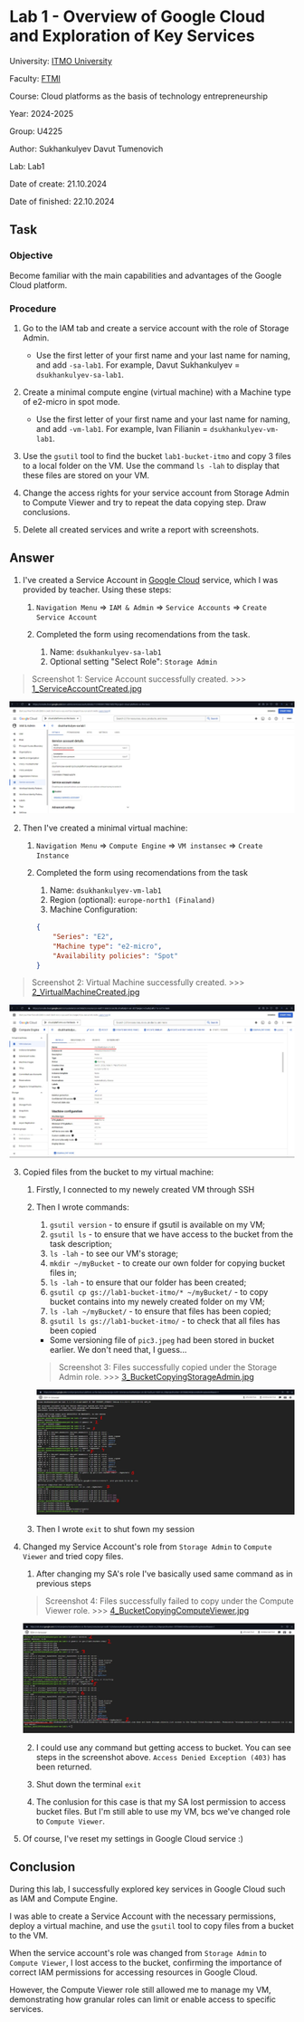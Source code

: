 # Lab 1 - Overview of Google Cloud and Exploration of Key Services

University: [ITMO University](https://itmo.ru)

Faculty: [FTMI](https://ftmi.itmo.ru)

Course: Cloud platforms as the basis of technology entrepreneurship

Year: 2024-2025

Group: U4225

Author: Sukhankulyev Davut Tumenovich

Lab: Lab1

Date of create: 21.10.2024

Date of finished: 22.10.2024

## Task

### Objective
Become familiar with the main capabilities and advantages of the Google Cloud platform.

### Procedure

1. Go to the IAM tab and create a service account with the role of Storage Admin.

   - Use the first letter of your first name and your last name for naming, and add `-sa-lab1`. For example, Davut Sukhankulyev = `dsukhankulyev-sa-lab1`.

2. Create a minimal compute engine (virtual machine) with a Machine type of e2-micro in spot mode.

   - Use the first letter of your first name and your last name for naming, and add `-vm-lab1`. For example, Ivan Filianin = `dsukhankulyev-vm-lab1`.

3. Use the `gsutil` tool to find the bucket `lab1-bucket-itmo` and copy 3 files to a local folder on the VM. Use the command `ls -lah` to display that these files are stored on your VM.

4. Change the access rights for your service account from Storage Admin to Compute Viewer and try to repeat the data copying step. Draw conclusions.

5. Delete all created services and write a report with screenshots.

## Answer

1. I've created a Service Account in [Google Cloud](https://console.cloud.google.com/?project=cloud-platforms-as-the-basis) service, which I was provided by teacher. Using these steps:

    1. `Navigation Menu` => `IAM & Admin` => `Service Accounts` => `Create Service Account`
    
    2. Completed the form using recomendations from the task. 

        1. Name: `dsukhankulyev-sa-lab1`         
        2. Optional setting "Select Role": `Storage Admin`

> Screenshot 1: Service Account successfully created. >>> [1_ServiceAccountCreated.jpg](../media/lab1/1_ServiceAccountCreated.jpg)

![Service Account Creation](../media/lab1/1_ServiceAccountCreated.jpg)

2. Then I've created a minimal virtual machine:

    1. `Navigation Menu` => `Compute Engine` => `VM instansec` => `Create Instance`

    2. Completed the form using recomendations from the task

        1. Name: `dsukhankulyev-vm-lab1`
        2. Region (optional): `europe-north1 (Finaland)`
        3. Machine Configuration:
        ```json
        {
            "Series": "E2",
            "Machine type": "e2-micro",
            "Availability policies": "Spot"
        }
        ```
> Screenshot 2: Virtual Machine successfully created. >>> [2_VirtualMachineCreated.jpg](../media/lab1/2_VirtualMachineCreated.jpg)

![Virtual Machine Creation](../media/lab1/2_VirtualMachineCreated.jpg)

3. Copied files from the bucket to my virtual machine:

    1. Firstly, I connected to my newely created VM through SSH

    2. Then I wrote commands:
        1. `gsutil version` - to ensure if gsutil is available on my VM;
        2. `gsutil ls` - to ensure that we have access to the bucket from the task description;
        3. `ls -lah` - to see our VM's storage;
        4. `mkdir ~/myBucket` - to create our own folder for copying bucket files in;
        5. `ls -lah` - to ensure that our folder has been created;
        6. `gsutil cp gs://lab1-bucket-itmo/* ~/myBucket/` - to copy bucket contains into my newely created folder on my VM;
        7. `ls -lah ~/myBucket/` - to ensure that files has been copied;
        8. `gsutil ls gs://lab1-bucket-itmo/` - to check that all files has been copied
        * Some versioning file of `pic3.jpeg` had been stored in bucket earlier. We don't need that, I guess...

        > Screenshot 3: Files successfully copied under the Storage Admin role. >>> [3_BucketCopyingStorageAdmin.jpg](../media/lab1/3_BucketCopyingStorageAdmin.jpg)

        ![Bucket Files Copying](../media/lab1/3_BucketCopyingStorageAdmin.jpg)

    3. Then I wrote `exit` to shut fown my session

4. Changed my Service Account's role from `Storage Admin` to `Compute Viewer` and tried copy files.

    1. After changing my SA's role I've basically used same command as in previous steps

    > Screenshot 4: Files successfully failed to copy under the Compute Viewer role. >>> [4_BucketCopyingComputeViewer.jpg](../media/lab1/4_BucketCopyingComputeViewer.jpg)

    ![Bucket Files Copyiong After Permission Loss](../media/lab1/4_BucketCopyingComputeViewer.jpg)

    2. I could use any command but getting access to bucket. You can see steps in the screenshot above. `Access Denied Exception (403)` has been returned.

    3. Shut down the terminal `exit`

    4. The conlusion for this case is that my SA lost permission to access bucket files. But I'm still able to use my VM, bcs we've changed role to `Compute Viewer`.

5. Of course, I've reset my settings in Google Cloud service :)

## Conclusion
During this lab, I successfully explored key services in Google Cloud such as IAM and Compute Engine. 

I was able to create a Service Account with the necessary permissions, deploy a virtual machine, and use the `gsutil` tool to copy files from a bucket to the VM. 

When the service account's role was changed from `Storage Admin` to `Compute Viewer`, I lost access to the bucket, confirming the importance of correct IAM permissions for accessing resources in Google Cloud. 

However, the Compute Viewer role still allowed me to manage my VM, demonstrating how granular roles can limit or enable access to specific services.